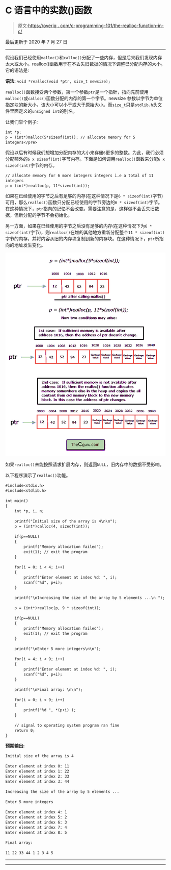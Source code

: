 # C 语言中的实数()函数

> 原文:[https://overiq . com/c-programming-101/the-realloc-function-in-c/](https://overiq.com/c-programming-101/the-realloc-function-in-c/)

最后更新于 2020 年 7 月 27 日

* * *

假设我们已经使用`malloc()`和`calloc()`分配了一些内存，但是后来我们发现内存太大或太小。realloc()函数用于在不丢失旧数据的情况下调整已分配内存的大小。它的语法是:

**语法:** `void *realloc(void *ptr, size_t newsize);`

`realloc()`函数接受两个参数，第一个参数`ptr`是一个指针，指向先前使用`malloc()`或`calloc()`函数分配的内存的第一个字节。newsize 参数以字节为单位指定块的新大小，该大小可以小于或大于原始大小。而`size_t`只是`stdlib.h`头文件里面定义的`unsigned int`的别名。

让我们举个例子:

```
int *p;
p = (int*)malloc(5*sizeof(int)); // allocate memory for 5 integers</pre>

```

假设以后有时候我们想增加分配内存的大小来存储`6`更多的整数。为此，我们必须分配额外的`6 x sizeof(int)`字节内存。下面是如何调用`realloc()`函数来分配`6 x sizeof(int)`字节的内存。

```
// allocate memory for 6 more integers integers i.e a total of 11 integers
p = (int*)realloc(p, 11*sizeof(int));

```

如果在已经使用的字节之后有足够的内存(在这种情况下是`6 * sizeof(int)`字节)可用，那么`realloc()`函数只分配已经使用的字节旁边的`6 * sizeof(int)`字节。在这种情况下，`ptr`指向的记忆不会改变。需要注意的是，这样做不会丢失旧数据，但新分配的字节不会初始化。

另一方面，如果在已经使用的字节之后没有足够的内存(在这种情况下为`6 * sizeof(int)`字节)，则`realloc()`在堆的其他地方重新分配整个`11 * sizeof(int)`字节的内存，并将内容从旧的内存块复制到新的内存块。在这种情况下，`ptr`所指向的地址发生变化。

![](img/6584922289dc383af27f8aa6a3a2007a.png)

如果`realloc()`未能按照请求扩展内存，则返回`NULL`，旧内存中的数据不受影响。

以下程序演示了`realloc()`功能。

```
#include<stdio.h>
#include<stdlib.h>

int main()
{
    int *p, i, n;

    printf("Initial size of the array is 4\n\n");
    p = (int*)calloc(4, sizeof(int));

    if(p==NULL)
    {
        printf("Memory allocation failed");
        exit(1); // exit the program
    }

    for(i = 0; i < 4; i++)
    {
        printf("Enter element at index %d: ", i);
        scanf("%d", p+i);
    }

    printf("\nIncreasing the size of the array by 5 elements ...\n ");

    p = (int*)realloc(p, 9 * sizeof(int));

    if(p==NULL)
    {
        printf("Memory allocation failed");
        exit(1); // exit the program
    }

    printf("\nEnter 5 more integers\n\n");

    for(i = 4; i < 9; i++)
    {
        printf("Enter element at index %d: ", i);
        scanf("%d", p+i);
    }

    printf("\nFinal array: \n\n");

    for(i = 0; i < 9; i++)
    {
        printf("%d ", *(p+i) );
    }

    // signal to operating system program ran fine
    return 0;
}

```

**预期输出:**

```
Initial size of the array is 4

Enter element at index 0: 11
Enter element at index 1: 22
Enter element at index 2: 33
Enter element at index 3: 44

Increasing the size of the array by 5 elements ...

Enter 5 more integers

Enter element at index 4: 1
Enter element at index 5: 2
Enter element at index 6: 3
Enter element at index 7: 4
Enter element at index 8: 5

Final array:

11 22 33 44 1 2 3 4 5

```

* * *

* * *